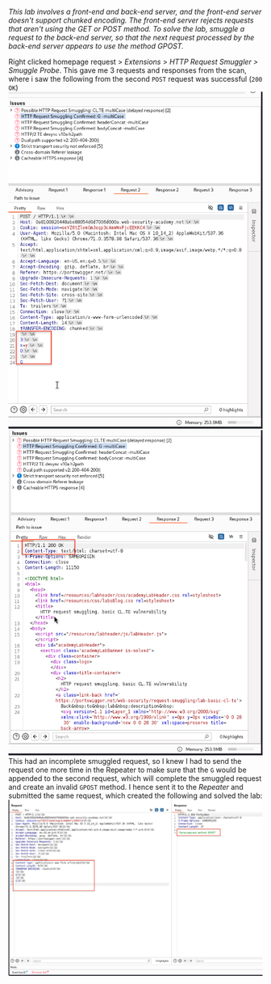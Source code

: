*This lab involves a front-end and back-end server, and the front-end server doesn't support chunked encoding. The front-end server rejects requests that aren't using the GET or POST method.
To solve the lab, smuggle a request to the back-end server, so that the next request processed by the back-end server appears to use the method GPOST.*

Right clicked homepage request > *Extensions* > *HTTP Request Smuggler >* *Smuggle Probe*. This gave me 3 requests and responses from the scan, where i saw the following from the second `POST` request was successful (`200 OK`)
![Screenshot 2024-06-10 at 2.37.44 PM](images/Screenshot%202024-06-10%20at%202.37.44%20PM.png)
![Screenshot 2024-06-10 at 2.38.26 PM](images/Screenshot%202024-06-10%20at%202.38.26%20PM.png)
This had an incomplete smuggled request, so I knew I had to send the request one more time in the Repeater to make sure that the `G` would be appended to the second request, which will complete the smuggled request and create an invalid `GPOST` method.
I hence sent it to the *Repeater* and submitted the same request, which created the following and solved the lab:
![Screenshot 2024-06-10 at 2.42.35 PM](images/Screenshot%202024-06-10%20at%202.42.35%20PM.png)
